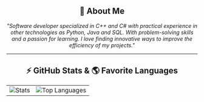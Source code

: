 <div align="center">
    <h2>🦇 About Me</h2>
    <p>
        <i>"Software developer specialized in C++ and C# with practical experience in other technologies as Python, Java and SQL. With problem-solving skills and a passion for learning. I love finding innovative ways to improve the efficiency of my projects."</i>
    </p>
</div>

<hr>

<div align="center">
    <h2>⚡ GitHub Stats & 🌎 Favorite Languages</h2>
    <table><tr>
        <td>
            <img src="https://github-readme-stats.vercel.app/api?username=M70000&show_icons=true&hide=prs,contribs&theme=tokyonight" alt="Stats"/>
        </td>
        <td>
            <img src="https://github-readme-stats.vercel.app/api/top-langs/?username=M70000&layout=compact&theme=tokyonight" alt="Top Languages"/>
        </td>
    </tr></table>
</div>
